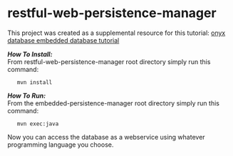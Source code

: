 # restful-web-persistence-manager

This project was created as a supplemental resource for this tutorial: [onyx database embedded database tutorial](http://onyxdevtools.com/learn/tutorials/1/persistence-manager-factories/restful-web-persistence-manager) 

***How To Install:*** <br />
From restful-web-persistence-manager root directory simply run this command:

       mvn install       

***How To Run:*** <br />
From the embedded-persistence-manager root directory simply run this command:

       mvn exec:java

Now you can access the database as a webservice using whatever programming language you choose.